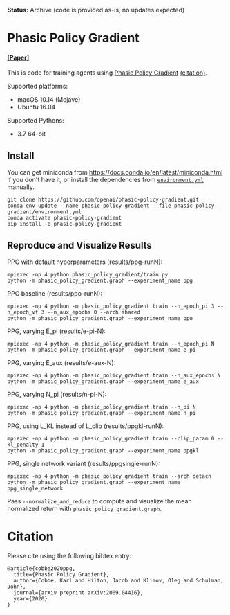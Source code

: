 **Status:** Archive (code is provided as-is, no updates expected)

# Phasic Policy Gradient

#### [[Paper]](https://arxiv.org/abs/2009.04416)

This is code for training agents using [Phasic Policy Gradient](https://arxiv.org/abs/2009.04416) [(citation)](#citation).

Supported platforms:

- macOS 10.14 (Mojave)
- Ubuntu 16.04

Supported Pythons:

- 3.7 64-bit

## Install

You can get miniconda from https://docs.conda.io/en/latest/miniconda.html if you don't have it, or install the dependencies from [`environment.yml`](environment.yml) manually.

```
git clone https://github.com/openai/phasic-policy-gradient.git
conda env update --name phasic-policy-gradient --file phasic-policy-gradient/environment.yml
conda activate phasic-policy-gradient
pip install -e phasic-policy-gradient
```

## Reproduce and Visualize Results

PPG with default hyperparameters (results/ppg-runN):

```
mpiexec -np 4 python phasic_policy_gradient/train.py
python -m phasic_policy_gradient.graph --experiment_name ppg
```

PPO baseline (results/ppo-runN):

```
mpiexec -np 4 python -m phasic_policy_gradient.train --n_epoch_pi 3 --n_epoch_vf 3 --n_aux_epochs 0 --arch shared
python -m phasic_policy_gradient.graph --experiment_name ppo
```

PPG, varying E_pi (results/e-pi-N):

```
mpiexec -np 4 python -m phasic_policy_gradient.train --n_epoch_pi N
python -m phasic_policy_gradient.graph --experiment_name e_pi
```

PPG, varying E_aux (results/e-aux-N):

```
mpiexec -np 4 python -m phasic_policy_gradient.train --n_aux_epochs N
python -m phasic_policy_gradient.graph --experiment_name e_aux
```

PPG, varying N_pi (results/n-pi-N):

```
mpiexec -np 4 python -m phasic_policy_gradient.train --n_pi N
python -m phasic_policy_gradient.graph --experiment_name n_pi
```

PPG, using L_KL instead of L_clip (results/ppgkl-runN):

```
mpiexec -np 4 python -m phasic_policy_gradient.train --clip_param 0 --kl_penalty 1
python -m phasic_policy_gradient.graph --experiment_name ppgkl
```

PPG, single network variant (results/ppgsingle-runN):

```
mpiexec -np 4 python -m phasic_policy_gradient.train --arch detach
python -m phasic_policy_gradient.graph --experiment_name ppg_single_network
```

Pass `--normalize_and_reduce` to compute and visualize the mean normalized return with `phasic_policy_gradient.graph`.

# Citation

Please cite using the following bibtex entry:

```
@article{cobbe2020ppg,
  title={Phasic Policy Gradient},
  author={Cobbe, Karl and Hilton, Jacob and Klimov, Oleg and Schulman, John},
  journal={arXiv preprint arXiv:2009.04416},
  year={2020}
}
```

